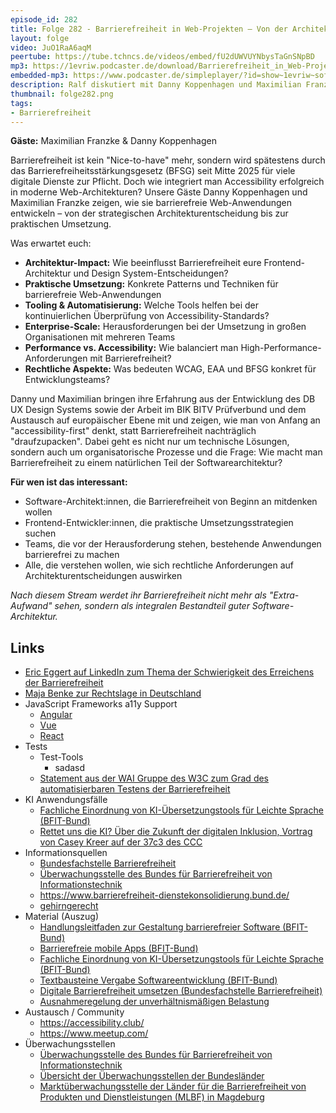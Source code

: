 ```yaml
---
episode_id: 282
title: Folge 282 - Barrierefreiheit in Web-Projekten – Von der Architektur bis zur Implementierung
layout: folge
video: JuO1RaA6aqM
peertube: https://tube.tchncs.de/videos/embed/fU2dUWVUYNbysTaGnSNpBD
mp3: https://1evriw.podcaster.de/download/Barrierefreiheit_in_Web-Projekten_---_Von_der_Architektur_bis_zur_Implementierung.mp3
embedded-mp3: https://www.podcaster.de/simpleplayer/?id=show~1evriw~software-architektur-im-stream~pod-ad989a3b704da9d21b88c133c68&v=1760113555
description: Ralf diskutiert mit Danny Koppenhagen und Maximilian Franzke Barrierefreiheit nicht nur bezüglich Software-Architektur
thumbnail: folge282.png
tags:
- Barrierefreiheit
---
```


**Gäste:** Maximilian Franzke & Danny Koppenhagen

Barrierefreiheit ist kein "Nice-to-have" mehr, sondern wird spätestens durch
das Barrierefreiheitsstärkungsgesetz (BFSG) seit Mitte 2025 für viele digitale
Dienste zur Pflicht. Doch wie integriert man Accessibility erfolgreich in
moderne Web-Architekturen? Unsere Gäste Danny Koppenhagen und Maximilian Franzke
zeigen, wie sie barrierefreie Web-Anwendungen entwickeln – von der strategischen
Architekturentscheidung bis zur praktischen Umsetzung.

Was erwartet euch:
* **Architektur-Impact:** Wie beeinflusst Barrierefreiheit eure
  Frontend-Architektur und Design System-Entscheidungen?
* **Praktische Umsetzung:** Konkrete Patterns und Techniken für
  barrierefreie Web-Anwendungen
* **Tooling & Automatisierung:** Welche Tools helfen bei der
  kontinuierlichen Überprüfung von Accessibility-Standards?
* **Enterprise-Scale:** Herausforderungen bei der Umsetzung in großen
  Organisationen mit mehreren Teams
* **Performance vs. Accessibility:** Wie balanciert man
  High-Performance-Anforderungen mit Barrierefreiheit?
* **Rechtliche Aspekte:** Was bedeuten WCAG, EAA und BFSG konkret für
  Entwicklungsteams?

Danny und Maximilian bringen ihre Erfahrung aus der Entwicklung des 
DB UX Design Systems sowie der Arbeit im BIK BITV Prüfverbund und dem
Austausch auf europäischer Ebene mit und zeigen, wie man von Anfang an
"accessibility-first" denkt, statt Barrierefreiheit nachträglich
"draufzupacken". Dabei geht es nicht nur um technische Lösungen, sondern
auch um organisatorische Prozesse und die Frage: Wie macht man
Barrierefreiheit zu einem natürlichen Teil der Softwarearchitektur?

**Für wen ist das interessant:**

* Software-Architekt:innen, die Barrierefreiheit von Beginn an
  mitdenken wollen
* Frontend-Entwickler:innen, die praktische Umsetzungsstrategien suchen
* Teams, die vor der Herausforderung stehen, bestehende Anwendungen
  barrierefrei zu machen
* Alle, die verstehen wollen, wie sich rechtliche Anforderungen auf
  Architekturentscheidungen auswirken
  
*Nach diesem Stream werdet ihr Barrierefreiheit nicht mehr als
"Extra-Aufwand" sehen, sondern als integralen Bestandteil guter
Software-Architektur.*

## Links

- [Eric Eggert auf LinkedIn zum Thema der Schwierigkeit des Erreichens der Barrierefreiheit](https://www.linkedin.com/posts/yatil_when-you-say-even-if-you-meet-wcag-your-activity-7353810242121396226-koNl?utm_source=share&utm_medium=member_desktop&rcm=ACoAAACbdxEBRtK4S8X4VgmxA6R-vG2UNISW1y0)
- [Maja Benke zur Rechtslage in Deutschland](https://maja-benke.de/digitale-barrierefreiheit-in-deutschland-rechtslage/)
- JavaScript Frameworks a11y Support
  - [Angular](https://angular.dev/best-practices/a11y)
  - [Vue](https://vuejs.org/guide/best-practices/accessibility)
  - [React](https://legacy.reactjs.org/docs/accessibility.html)
- Tests
  - Test-Tools
    - sadasd
  - [Statement aus der WAI Gruppe des W3C zum Grad des automatisierbaren Testens der Barrierefreiheit](https://www.w3.org/WAI/test-evaluate/tools/selecting/#cannot)
- KI Anwendungsfälle
  - [Fachliche Einordnung von KI-Übersetzungstools für Leichte Sprache (BFIT-Bund)](https://www.bfit-bund.de/DE/Publikation/Stellungnahme-ki-tools.html)
  - [Rettet uns die KI? Über die Zukunft der digitalen Inklusion, Vortrag von Casey Kreer auf der 37c3 des CCC](https://media.ccc.de/v/37c3-12157-rettet_uns_die_ki#t=2017)
- Informationsquellen
  - [Bundesfachstelle Barrierefreiheit](https://www.bundesfachstelle-barrierefreiheit.de/)
  - [Überwachungsstelle des Bundes für Barrierefreiheit von Informationstechnik](https://www.bfit-bund.de/)
  - <https://www.barrierefreiheit-dienstekonsolidierung.bund.de/>
  - [gehirngerecht](https://gehirngerecht.digital/)
- Material (Auszug)
  - [Handlungsleitfaden zur Gestaltung barrierefreier Software (BFIT-Bund)](https://handreichungen.bfit-bund.de/ag02/1.0/)
  - [Barrierefreie mobile Apps (BFIT-Bund)](https://handreichungen.bfit-bund.de/ag03/1.1/)
  - [Fachliche Einordnung von KI-Übersetzungstools für Leichte Sprache (BFIT-Bund)](https://www.bfit-bund.de/DE/Publikation/Stellungnahme-ki-tools.html)
  - [Textbausteine Vergabe Softwareentwicklung (BFIT-Bund)](https://www.bfit-bund.de/DE/Publikation/handreichung-textbausteine-vergabe-software.html)
  - [Digitale Barrierefreiheit umsetzen (Bundesfachstelle Barrierefreiheit)](https://www.bundesfachstelle-barrierefreiheit.de/SharedDocs/Downloads/DE/BFSG-Webinare/handout-webinar-baustein-4-umsetzung.pdf?__blob=publicationFile&v=2)
  - [Ausnahmeregelung der unverhältnismäßigen Belastung](https://www.barrierefreiheit-dienstekonsolidierung.bund.de/SharedDocs/kurzmeldungen/Webs/PB/DE/fokusthemen/Digitale_Barrierefreiheit.html?nn=18267556)
- Austausch / Community
  - <https://accessibility.club/>
  - <https://www.meetup.com/>
- Überwachungsstellen
  - [Überwachungsstelle des Bundes für Barrierefreiheit von Informationstechnik](https://www.bfit-bund.de/)
  - [Übersicht der Überwachungsstellen der Bundesländer](https://www.bfit-bund.de/DE/Kontakt/Ueberwachungsstellen-der-Laender/ueberwachungsstelle_laender_node.html)
  - [Marktüberwachungsstelle der Länder für die Barrierefreiheit von Produkten und Dienstleistungen (MLBF) in Magdeburg](https://ms.sachsen-anhalt.de/themen/menschen-mit-behinderungen/aktuelles/marktueberwachungsstelle-der-laender-fuer-die-barrierefreiheit-von-produkten-und-dienstleistungen)
